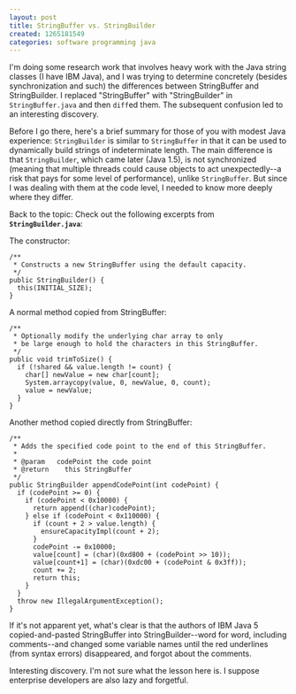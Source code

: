 ```yaml
---
layout: post
title: StringBuffer vs. StringBuilder
created: 1265181549
categories: software programming java
---
```

I'm doing some research work that involves heavy work with the Java string classes (I have IBM Java), and I was trying to determine concretely (besides synchronization and such) the differences between StringBuffer and StringBuilder. I replaced "StringBuffer" with "StringBuilder" in <code>StringBuffer.java</code> and then <code>diff</code>ed them. The subsequent confusion led to an interesting discovery.

Before I go there, here's a brief summary for those of you with modest Java experience: `StringBuilder` is similar to `StringBuffer` in that it can be used to dynamically build strings of indeterminate length. The main difference is that `StringBuilder`, which came later (Java 1.5), is not synchronized (meaning that multiple threads could cause objects to act unexpectedly--a risk that pays for some level of performance), unlike `StringBuffer`. But since I was dealing with them at the code level, I needed to know more deeply where they differ.

Back to the topic: Check out the following excerpts from **`StringBuilder.java`**:

The constructor:

    /**
     * Constructs a new StringBuffer using the default capacity.
     */
    public StringBuilder() {
      this(INITIAL_SIZE);
    }

A normal method copied from StringBuffer:

    /**
     * Optionally modify the underlying char array to only
     * be large enough to hold the characters in this StringBuffer.
     */
    public void trimToSize() {
      if (!shared && value.length != count) {
        char[] newValue = new char[count];
        System.arraycopy(value, 0, newValue, 0, count);
        value = newValue;
      }
    }

Another method copied directly from StringBuffer:

    /**
     * Adds the specified code point to the end of this StringBuffer.
     *
     * @param   codePoint the code point
     * @return    this StringBuffer
     */
    public StringBuilder appendCodePoint(int codePoint) {
      if (codePoint >= 0) {
        if (codePoint < 0x10000) {
          return append((char)codePoint);
        } else if (codePoint < 0x110000) {
          if (count + 2 > value.length) {
            ensureCapacityImpl(count + 2);
          }
          codePoint -= 0x10000;
          value[count] = (char)(0xd800 + (codePoint >> 10));
          value[count+1] = (char)(0xdc00 + (codePoint & 0x3ff));
          count += 2;
          return this;
        }
      }
      throw new IllegalArgumentException();
    }

If it's not apparent yet, what's clear is that the authors of IBM Java 5 copied-and-pasted StringBuffer into StringBuilder--word for word, including comments--and changed some variable names until the red underlines (from syntax errors) disappeared, and forgot about the comments.

Interesting discovery. I'm not sure what the lesson here is. I suppose enterprise developers are also lazy and forgetful.
